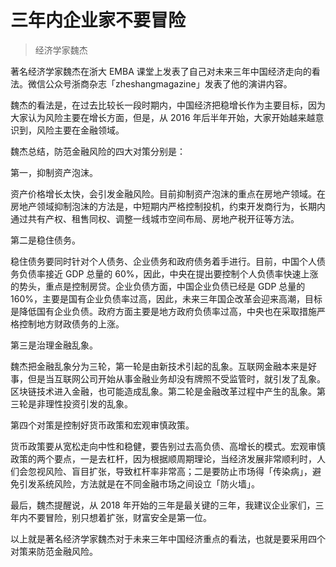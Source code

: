 # 三年内企业家不要冒险

> 经济学家魏杰

著名经济学家魏杰在浙大 EMBA 课堂上发表了自己对未来三年中国经济走向的看法。微信公众号浙商杂志「zheshangmagazine」发表了他的演讲内容。

魏杰的看法是，在过去比较长一段时期内，中国经济把稳增长作为主要目标，因为大家认为风险主要在增长方面，但是，从 2016 年后半年开始，大家开始越来越意识到，风险主要在金融领域。

魏杰总结，防范金融风险的四大对策分别是：

第一，抑制资产泡沫。

资产价格增长太快，会引发金融风险。目前抑制资产泡沫的重点在房地产领域。在房地产领域抑制泡沫的方法是，中短期内严格控制投机，约束开发商行为，长期内通过共有产权、租售同权、调整一线城市空间布局、房地产税开征等方法。

第二是稳住债务。

稳住债务要同时针对个人债务、企业债务和政府债务着手进行。目前，中国个人债务负债率接近 GDP 总量的 60%，因此，中央在提出要控制个人负债率快速上涨的势头，重点是控制房贷。企业负债方面，中国企业负债已经是 GDP 总量的160%，主要是国有企业负债率过高，因此，未来三年国企改革会迎来高潮，目标是降低国有企业负债。政府方面主要是地方政府负债率过高，中央也在采取措施严格控制地方财政债务的上涨。

第三是治理金融乱象。

魏杰把金融乱象分为三轮，第一轮是由新技术引起的乱象。互联网金融本来是好事，但是当互联网公司开始从事金融业务却没有牌照不受监管时，就引发了乱象。区块链技术进入金融，也可能造成乱象。第二轮是金融改革过程中产生的乱象。第三轮是非理性投资引发的乱象。

第四个对策是控制好货币政策和宏观审慎政策。

货币政策要从宽松走向中性和稳健，要告别过去高负债、高增长的模式。宏观审慎政策的两个要点，一是去杠杆，因为根据顺周期理论，当经济发展非常顺利时，人们会忽视风险、盲目扩张，导致杠杆率非常高；二是要防止市场得「传染病」，避免引发系统风险，方法就是在不同金融市场之间设立「防火墙」。

最后，魏杰提醒说，从 2018 年开始的三年是最关键的三年，我建议企业家们，三年内不要冒险，别只想着扩张，财富安全是第一位。

以上就是著名经济学家魏杰对于未来三年中国经济重点的看法，也就是要采用四个对策来防范金融风险。

